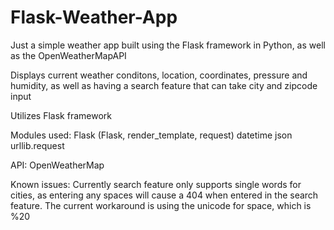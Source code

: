 # Flask-Weather-App

Just a simple weather app built using the Flask framework in Python, as well as the OpenWeatherMapAPI

Displays current weather conditons, location, coordinates, pressure and humidity, 
as well as having a search feature that can take city and zipcode input

Utilizes Flask framework

Modules used:
Flask (Flask, render_template, request)
datetime
json
urllib.request

API:
OpenWeatherMap

Known issues:
Currently search feature only supports single words for cities, as entering any spaces
will cause a 404 when entered in the search feature.
The current workaround is using the unicode for space, which is %20
